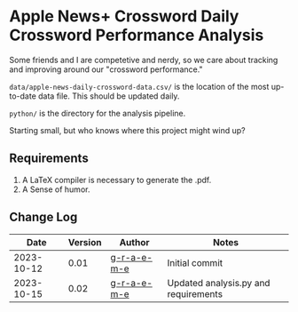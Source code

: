# Apple News+ Crossword Daily Crossword Performance Analysis

Some friends and I are competetive and nerdy, so we care about tracking and improving around our "crossword performance."

`data/apple-news-daily-crossword-data.csv/` is the location of the most up-to-date data file. This should be updated daily.

`python/` is the directory for the analysis pipeline.

Starting small, but who knows where this project might wind up?

## Requirements
1. A LaTeX compiler is necessary to generate the .pdf.
2. A Sense of humor.

## Change Log
| Date | Version | Author | Notes |
|---|---|---|---|
| 2023-10-12 | 0.01 | [g-r-a-e-m-e](https://github.com/g-r-a-e-m-e) | Initial commit |
| 2023-10-15 | 0.02 | [g-r-a-e-m-e](https://github.com/g-r-a-e-m-e) | Updated analysis.py and requirements |
